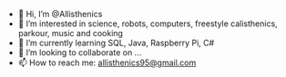 - 👋 Hi, I’m @Allisthenics
- 👀 I’m interested in science, robots, computers, freestyle calisthenics, parkour, music and cooking
- 🌱 I’m currently learning SQL, Java, Raspberry Pi, C#
- 💞️ I’m looking to collaborate on ...
- 📫 How to reach me: allisthenics95@gmail.com

<!---
Currently doing my M.Sc. in Mechanical Engineering and I hope to get stuff done even during my busy life with studying.
--->
